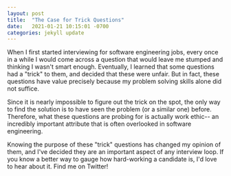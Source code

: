 ```yaml
---
layout: post
title:  "The Case for Trick Questions"
date:   2021-01-21 10:15:01 -0700
categories: jekyll update
---
```


When I first started interviewing for software engineering jobs, every once in a while I would come across a question
that would leave me stumped and thinking I wasn't smart enough. Eventually, I learned that some questions had a "trick"
to them, and decided that these were unfair. But in fact, these questions have value precisely because my problem
solving skills alone did not suffice.

Since it is nearly impossible to figure out the trick  on the spot, the only way to find the solution is to have
seen the problem (or a similar one) before. Therefore, what these questions are probing for is actually work ethic--
an incredibly important attribute that is  often overlooked in software engineering.

Knowing the purpose of these "trick" questions has changed my opinion of them, and I've decided they are an important
aspect of any interview loop. If you know a better way to gauge how hard-working a candidate is, I'd love to hear
about it. Find me on Twitter!
